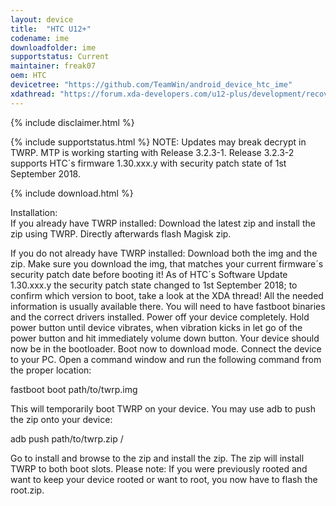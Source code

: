 ```yaml
---
layout: device
title:  "HTC U12+"
codename: ime
downloadfolder: ime
supportstatus: Current
maintainer: freak07
oem: HTC
devicetree: "https://github.com/TeamWin/android_device_htc_ime"
xdathread: "https://forum.xda-developers.com/u12-plus/development/recovery-unofficial-twrp-3-2-2-0-htc-t3819343"
---
```


{% include disclaimer.html %}

{% include supportstatus.html %}
NOTE:
Updates may break decrypt in TWRP.
MTP is working starting with Release 3.2.3-1.
Release 3.2.3-2 supports HTC´s firmware 1.30.xxx.y with security patch state of 1st September 2018.

{% include download.html %}

<div class='page-heading'>Installation:</div>
If you already have TWRP installed:
Download the latest zip and install the zip using TWRP. Directly afterwards flash Magisk zip.

If you do not already have TWRP installed:
Download both the img and the zip. Make sure you download the img, that matches your current firmware´s security patch date before booting it! As of HTC´s Software Update 1.30.xxx.y the security patch state changed to 1st September 2018; to confirm which version to boot, take a look at the XDA thread! All the needed information is usually available there. You will need to have fastboot binaries and the correct drivers installed. Power off your device completely. Hold power button until device vibrates, when vibration kicks in let go of the power button and hit immediately volume down button. Your device should now be in the bootloader. Boot now to download mode. Connect the device to your PC. Open a command window and run the following command from the proper location:

fastboot boot path/to/twrp.img

This will temporarily boot TWRP on your device. You may use adb to push the zip onto your device:

adb push path/to/twrp.zip /

Go to install and browse to the zip and install the zip. The zip will install TWRP to both boot slots. Please note: If you were previously rooted and want to keep your device rooted or want to root, you now have to flash the root.zip.
